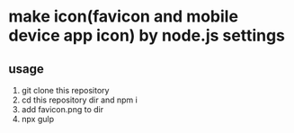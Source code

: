 # make icon(favicon and mobile device app icon) by node.js settings

## usage

1. git clone this repository
2. cd this repository dir and npm i
3. add favicon.png to dir
4. npx gulp